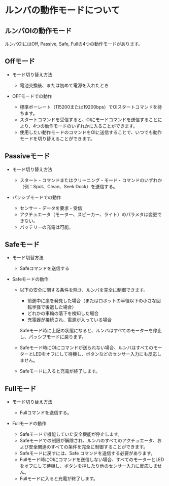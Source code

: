 # ルンバの動作モードについて

## ルンバOIの動作モード

ルンバOIにはOff, Passive, Safe, Fullの4つの動作モードがあります。

## Offモード

* モード切り替え方法
  * 電池交換後、または初めて電源を入れたとき
  
* OFFモードでの動作
  * 標準ボーレート（115200または19200bps）でOIスタートコマンドを待ちます。
  * スタートコマンドを受信すると、OIにモードコマンドを送信することにより、4つの動作モードのいずれかに入ることができます。
  * 使用したい動作モードのコマンドをOIに送信することで、いつでも動作モードを切り替えることができます。

## Passiveモード

* モード切り替え方法
  * スタート・コマンドまたはクリーニング・モード・コマンドのいずれか（例：Spot、Clean、Seek Dock）を送信する。

* パッシブモードでの動作
  * センサー・データを要求・受信
  * アクチュエータ（モーター、スピーカー、ライト）のパラメタは変更できない。
  * バッテリーの充電は可能。

## Safeモード

* モード切替方法
  * Safeコマンドを送信する
  
* Safeモードの動作
  * 以下の安全に関する条件を除き、ルンバを完全に制御できます。
    - 前進中に崖を発見した場合（またはロボットの半径以下の小さな回転半径で後退した場合）
    - どれかの車輪の落下を検知した場合
    - 充電器が接続され、電源が入っている場合

    Safeモード時に上記の状態になると、ルンバはすべてのモーターを停止し、パッシブモードに戻ります。
  * Safeモード時にOIにコマンドが送られない場合、ルンバはすべてのモーターとLEDをオフにして待機し、ボタンなどのセンサー入力にも反応しません。
  * Safeモードに入ると充電が終了します。

## Fullモード

* モード切り替え方法
  * Fullコマンドを送信する。
  
* Fullモードの動作
  * Safeモードで機能していた安全機能が停止します。
  * Safeモードでの制限が解除され、ルンバのすべてのアクチュエータ、および安全関連のすべての条件を完全に制御することができます。
  * Safeモードに戻すには、Safe コマンドを送信する必要があります。
  * Fullモード時にOIにコマンドを送信しない場合、すべてのモーターとLEDをオフにして待機し、ボタンを押したり他のセンサー入力に反応しません。
  * Fullモードに入ると充電が終了します。

